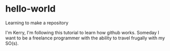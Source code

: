 # hello-world
Learning to make a repository

I'm Kerry, I'm following this tutorial to learn how github works.  Someday I want to be a freelance programmer with the ability to travel frugally with my SO(s).


